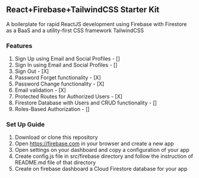 ## React+Firebase+TailwindCSS Starter Kit

A boilerplate for rapid ReactJS development using Firebase with Firestore as a BaaS and a utility-first CSS framework TailwindCSS

### Features

1. Sign Up using Email and Social Profiles - []
2. Sign In using Email and Social Profiles - []
3. Sign Out - [X]
4. Password Forget functionality - [X]
5. Password Change functionality - [X]
6. Email validation - [X]
7. Protected Routes for Authorized Users - [X]
8. Firestore Database with Users and CRUD functionality - []
9. Roles-Based Authorization - []

### Set Up Guide

1. Download or clone this repository
2. Open https://firebase.com in your browser and create a new app
3. Open settings on your dashboard and copy a configuration of your app
4. Create config.js file in src/firebase directory and follow the instruction of README.md file of that directory
5. Create on firebase dashboard a Cloud Firestore database for your app
